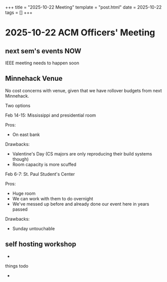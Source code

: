 +++
title = "2025-10-22 Meeting"
template = "post.html"
date = 2025-10-22
tags = []
+++

# 2025-10-22 ACM Officers' Meeting

## next sem's events NOW

IEEE meeting needs to happen soon

## Minnehack Venue

No cost concerns with venue, given that we have rollover budgets from next
Minnehack.

Two options

Feb 14-15: Mississippi and presidential room

Pros:

- On east bank

Drawbacks:

- Valentine's Day (CS majors are only reproducing their build systems though)
- Room capacity is more scuffed

Feb 6-7: St. Paul Student's Center

Pros:

- Huge room
- We can work with them to do overnight
- We've messed up before and already done our event here in years passed

Drawbacks:

- Sunday untouchable

## self hosting workshop

- 

things todo

-
